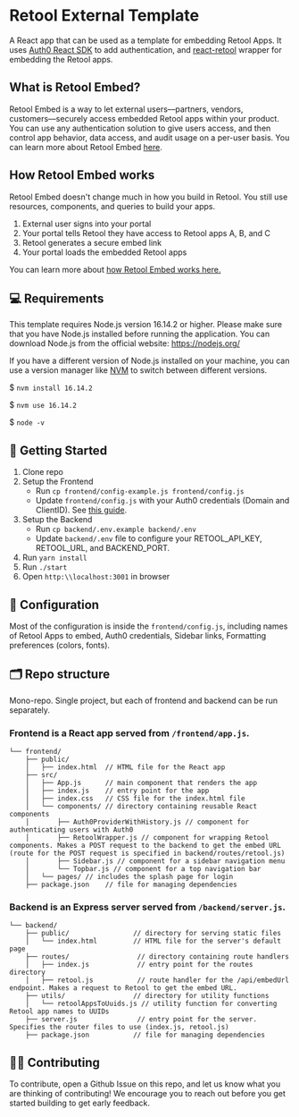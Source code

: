 # Retool External Template

A React app that can be used as a template for embedding Retool Apps. It uses [Auth0 React SDK](https://auth0.github.io/auth0-react/) to add authentication, and [react-retool](https://www.npmjs.com/package/react-retool) wrapper for embedding the Retool apps. 

## What is Retool Embed?
Retool Embed is a way to let external users––partners, vendors, customers––securely access embedded Retool apps within your product. You can use any authentication solution to give users access, and then control app behavior, data access, and audit usage on a per-user basis. You can learn more about Retool Embed [here](https://docs.retool.com/docs/embed-retool-apps).

## How Retool Embed works
Retool Embed doesn't change much in how you build in Retool. You still use resources, components, and queries to build your apps.

1. External user signs into your portal
2. Your portal tells Retool they have access to Retool apps A, B, and C
3. Retool generates a secure embed link
4. Your portal loads the embedded Retool apps

You can learn more about [how Retool Embed works here.](https://docs.retool.com/docs/retool-embed#how-retool-embed-works)

## 💻 Requirements

This template requires Node.js version 16.14.2 or higher. Please make sure that you have Node.js installed before running the application. You can download Node.js from the official website: https://nodejs.org/

If you have a different version of Node.js installed on your machine, you can use a version manager like [NVM](https://github.com/nvm-sh/nvm#installing-and-updating) to switch between different versions. 

$ `nvm install 16.14.2`

$ `nvm use 16.14.2`

$ `node -v`

## 🚀 Getting Started

1. Clone repo
2. Setup the Frontend
    - Run `cp frontend/config-example.js frontend/config.js` 
    - Update `frontend/config.js` with your Auth0 credentials (Domain and ClientID). See [this guide](https://auth0.com/docs/quickstart/spa/react#configure-auth0).
3. Setup the Backend
    - Run `cp backend/.env.example backend/.env` 
    - Update `backend/.env` file to configure your RETOOL_API_KEY, RETOOL_URL, and BACKEND_PORT.
4. Run `yarn install`
5. Run `./start`
6. Open `http:\\localhost:3001` in browser

## 🔧 Configuration
Most of the configuration is inside the `frontend/config.js`, including names of Retool Apps to embed, Auth0 credentials, Sidebar links, Formatting preferences (colors, fonts). 

## 🗂️ Repo structure
Mono-repo. Single project, but each of frontend and backend can be run separately.

### Frontend is a React app served from `/frontend/app.js`.

```
└── frontend/
    ├── public/
    │   ├── index.html  // HTML file for the React app
    ├── src/
    │   ├── App.js      // main component that renders the app
    │   ├── index.js    // entry point for the app
    │   ├── index.css   // CSS file for the index.html file
    │   └── components/ // directory containing reusable React components
    │       ├── Auth0ProviderWithHistory.js // component for authenticating users with Auth0
    │       ├── RetoolWrapper.js // component for wrapping Retool components. Makes a POST request to the backend to get the embed URL (route for the POST request is specified in backend/routes/retool.js)
    │       ├── Sidebar.js // component for a sidebar navigation menu
    │       └── Topbar.js // component for a top navigation bar
    │   └── pages/ // includes the splash page for login    
    ├── package.json    // file for managing dependencies
```

### Backend is an Express server served from `/backend/server.js`.

```
└── backend/
    ├── public/                // directory for serving static files
    │   └── index.html         // HTML file for the server's default page
    ├── routes/                 // directory containing route handlers
    │   ├── index.js            // entry point for the routes directory
    │   ├── retool.js           // route handler for the /api/embedUrl endpoint. Makes a request to Retool to get the embed URL.
    ├── utils/                 // directory for utility functions
    │   └── retoolAppsToUuids.js // utility function for converting Retool app names to UUIDs
    ├── server.js               // entry point for the server. Specifies the router files to use (index.js, retool.js)
    ├── package.json           // file for managing dependencies
```

## 👩‍💻 Contributing

To contribute, open a Github Issue on this repo, and let us know what you are thinking of contributing! We encourage you to reach out before you get started building to get early feedback.
